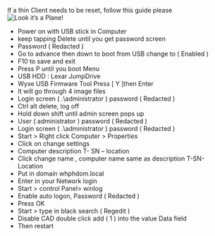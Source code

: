 If a thin Client needs to be reset, follow this guide please
![Look it’s a Plane!](thin.jpeg)
*	Power on with USB stick in Computer
*  	keep tapping Delete until you get password screen
*	Password ( Redacted )
*	Go to advance then down to boot from USB change to ( Enabled )
*	F10 to save and exit
*	Press P until you  boot Menu
*	USB HDD : Lexar JumpDrive
*	Wyse USB Firmware Tool Press  [ Y ]then Enter
*	It will go through 4 image files
*	Login screen ( .\administrator )  password ( Redacted ) 
*	Ctrl alt delete, log off 
*	Hold down shift until admin screen pops up
*	User ( administrator  ) password ( Redacted )
*	Login screen ( .\administrator )  password ( Redacted ) 
*	Start > Right click Computer > Properties 
*	Click on change settings
*	Computer description T- SN – location
*	Click change name , computer name same as description T-SN-Location
*	Put in domain whphdom.local
*	Enter in your Network login
*	Start > control Panel> winlog 
*	Enable auto logon, Password ( Redacted ) 
*	Press OK
*	Start > type in black search ( Regedit )  
*	Disable CAD double click add ( 1 ) into the value Data field 
*	Then restart 



